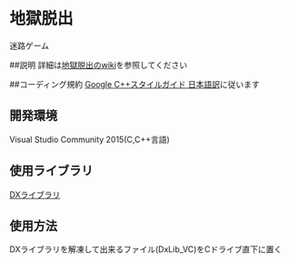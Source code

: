 地獄脱出
===
迷路ゲーム

##説明
詳細は[地獄脱出のwiki][wiki]を参照してください

##コーディング規約
[Google C++スタイルガイド 日本語訳][google]に従います

## 開発環境
Visual Studio Community 2015(C,C++言語)

## 使用ライブラリ
[DXライブラリ][dxlib]

## 使用方法
DXライブラリを解凍して出来るファイル(DxLib_VC)をCドライブ直下に置く

[google]: http://www.textdrop.net/google-styleguide-ja/cppguide.xml "Google C++スタイルガイド 日本語訳"
[wiki]: https://github.com/InnovaGameCreate/Jigokudassyutsu/wiki "地獄脱出のwiki"
[dxlib]: http://dxlib.o.oo7.jp/ "dxライブラリのホームページ"
